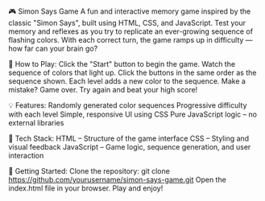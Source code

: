 🎮 Simon Says Game
A fun and interactive memory game inspired by the classic "Simon Says", built using HTML, CSS, and JavaScript.
Test your memory and reflexes as you try to replicate an ever-growing sequence of flashing colors. With each correct turn, the game ramps up in difficulty — how far can your brain go?

🧠 How to Play:
Click the "Start" button to begin the game.
Watch the sequence of colors that light up.
Click the buttons in the same order as the sequence shown.
Each level adds a new color to the sequence.
Make a mistake? Game over. Try again and beat your high score!

💡 Features:
Randomly generated color sequences
Progressive difficulty with each level
Simple, responsive UI using CSS
Pure JavaScript logic – no external libraries

🔧 Tech Stack:
HTML – Structure of the game interface
CSS – Styling and visual feedback
JavaScript – Game logic, sequence generation, and user interaction

📁 Getting Started:
Clone the repository:
git clone https://github.com/yourusername/simon-says-game.git
Open the index.html file in your browser.
Play and enjoy!



